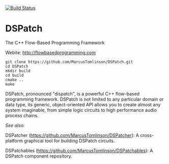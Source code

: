 [![Build Status](https://travis-ci.org/MarcusTomlinson/DSPatch.svg?branch=master)](https://travis-ci.org/MarcusTomlinson/DSPatch)

# DSPatch
The C++ Flow-Based Programming Framework

Webite: http://flowbasedprogramming.com

```
git clone https://github.com/MarcusTomlinson/DSPatch.git
cd DSPatch
mkdir build
cd build
cmake ..
make
```

DSPatch, pronounced "dispatch", is a powerful C++ flow-based programming framework. DSPatch is not limited to any particular domain or data type, its generic, object-oriented API allows you to create almost any system imaginable, from simple logic circuits to high performance audio process chains.

*See also:*

DSPatcher (https://github.com/MarcusTomlinson/DSPatcher): A cross-platform graphical tool for building DSPatch circuits.

DSPatchables (https://github.com/MarcusTomlinson/DSPatchables): A DSPatch component repository.
